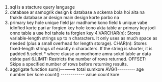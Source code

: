 
1. sql is a stacture query language 
2. database ar samogrik design k database a sckema bola hoi aita na thakle database ar design main design korte parbo na
3. primary key hole unique field jar madhome kono field k unique vabe idinfied  korte pari ar forgien key hole kono akta table ar primary key jodi onno table a use hoi tahole ta forgien key
4.VARCHAR(n): Stores variable-length strings up to n characters. It only uses as much space as needed (plus a small overhead for length storage).
CHAR(n): Stores fixed-length strings of exactly n characters. If the string is shorter, it is padded
5.select * where clause ar modhome amra sokol table ar data dekte pari
6.LIMIT: Restricts the number of rows returned.
OFFSET: Skips a specified number of rows before returning results.
7. aggrigate function sum()-----> total sumkore
AVG()--------- age number ber kore 
count() ------------ value count kore













 
